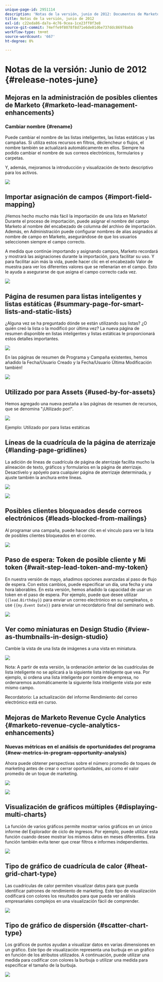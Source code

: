 ```yaml
---
unique-page-id: 2951114
description: 'Notas de la versión, junio de 2012: Documentos de Marketo: Documentación del producto'
title: Notas de la versión, junio de 2012
exl-id: c22eda86-da7a-4c76-9cea-1ce23ff0f3e8
source-git-commit: 74effe9f8078f8d71e6de01d6e737ddc86978abb
workflow-type: tm+mt
source-wordcount: '667'
ht-degree: 0%

---
```


# Notas de la versión: Junio de 2012 {#release-notes-june}

## Mejoras en la administración de posibles clientes de Marketo {#marketo-lead-management-enhancements}

### Cambiar nombre {#rename}

Puede cambiar el nombre de las listas inteligentes, las listas estáticas y las campañas. Si utiliza estos recursos en filtros, déclencheur o flujos, el nombre también se actualizará automáticamente en ellos. Siempre ha podido cambiar el nombre de sus correos electrónicos, formularios y carpetas.

Y, además, mejoramos la introducción y visualización de texto descriptivo para los activos.

![](assets/image2014-9-23-10-3a23-3a10.png)

## Importar asignación de campos {#import-field-mapping}

¡Hemos hecho mucho más fácil la importación de una lista en Marketo! Durante el proceso de importación, puede asignar el nombre del campo Marketo al nombre del encabezado de columna del archivo de importación. Además, en Administración puede configurar nombres de alias asignados al nombre de campo en Marketo, asegurándose de que los usuarios seleccionen siempre el campo correcto.

A medida que continúe importando y asignando campos, Marketo recordará y mostrará las asignaciones durante la importación, para facilitar su uso. Y para facilitar aún más la vida, puede hacer clic en el encabezado Valor de muestra para ver los diferentes valores que se rellenarían en el campo. Esto le ayuda a asegurarse de que asigna el campo correcto cada vez.

![](assets/image2014-9-23-10-3a23-3a27.png)

## Página de resumen para listas inteligentes y listas estáticas {#summary-page-for-smart-lists-and-static-lists}

¿Alguna vez se ha preguntado dónde se están utilizando sus listas? ¿O quién creó la lista o la modificó por última vez? La nueva página de resumen disponible en listas inteligentes y listas estáticas le proporcionará estos detalles importantes.

![](assets/image2014-9-23-10-3a23-3a40.png)

En las páginas de resumen de Programa y Campaña existentes, hemos añadido la Fecha/Usuario Creado y la Fecha/Usuario Última Modificación también!

![](assets/image2014-9-23-10-3a23-3a54.png)

## Utilizado por para Assets {#used-by-for-assets}

Hemos agregado una nueva pestaña a las páginas de resumen de recursos, que se denomina &quot;¡Utilizado por!&quot;.

![](assets/image2014-9-23-10-3a24-3a5.png)

Ejemplo: Utilizado por para listas estáticas

## Líneas de la cuadrícula de la página de aterrizaje {#landing-page-gridlines}

La adición de líneas de cuadrícula de página de aterrizaje facilita mucho la alineación de texto, gráficos y formularios en la página de aterrizaje. Desactívelo y apóyelo para cualquier página de aterrizaje determinada, y ajuste también la anchura entre líneas.

![](assets/image2014-9-23-10-3a24-3a19.png)

![](assets/image2014-9-23-10-3a24-3a33.png)

## Posibles clientes bloqueados desde correos electrónicos {#leads-blocked-from-mailings}

Al programar una campaña, puede hacer clic en el vínculo para ver la lista de posibles clientes bloqueados en el correo.

![](assets/image2014-9-23-10-3a24-3a51.png)

## Paso de espera: Token de posible cliente y Mi token {#wait-step-lead-token-and-my-token}

En nuestra versión de mayo, añadimos opciones avanzadas al paso de flujo de espera. Con estos cambios, puede especificar un día, una fecha y una hora laborables. En esta versión, hemos añadido la capacidad de usar un token en el paso de espera. Por ejemplo, puede que desee utilizar `{{lead.Birthday}}` para enviar un correo electrónico en su cumpleaños, o use `{{my.Event Date}}` para enviar un recordatorio final del seminario web.

![](assets/image2014-9-23-10-3a25-3a57.png)

## Ver como miniaturas en Design Studio {#view-as-thumbnails-in-design-studio}

Cambie la vista de una lista de imágenes a una vista en miniatura.

![](assets/image2014-9-23-10-3a26-3a13.png)

Nota: A partir de esta versión, la ordenación anterior de las cuadrículas de lista inteligente no se aplicará a la siguiente lista inteligente que vea. Por ejemplo, si ordena una lista inteligente por nombre de empresa, no ordenaremos automáticamente la siguiente lista inteligente vista por este mismo campo.

Recordatorio: La actualización del informe Rendimiento del correo electrónico está en curso.

## Mejoras de Marketo Revenue Cycle Analytics {#marketo-revenue-cycle-analytics-enhancements}

### Nuevas métricas en el análisis de oportunidades del programa  {#new-metrics-in-program-opportunity-analysis}

Ahora puede obtener perspectivas sobre el número promedio de toques de marketing antes de crear o cerrar oportunidades, así como el valor promedio de un toque de marketing.

![](assets/image2014-9-23-10-3a26-3a30.png)

![](assets/image2014-9-23-10-3a26-3a41.png)

## Visualización de gráficos múltiples {#displaying-multi-charts}

La función de varios gráficos permite mostrar varios gráficos en un único informe del Explorador de ciclo de ingresos. Por ejemplo, puede utilizar esta función cuando desee mostrar los mismos datos en meses diferentes. Esta función también evita tener que crear filtros e informes independientes.

![](assets/image2014-9-23-10-3a27-3a41.png)

## Tipo de gráfico de cuadrícula de calor  {#heat-grid-chart-type}

Las cuadrículas de calor permiten visualizar datos para que pueda identificar patrones de rendimiento de marketing. Este tipo de visualización codificará con colores los resultados para que pueda ver análisis empresariales complejos en una visualización fácil de comprender.

![](assets/image2014-9-23-10-3a28-3a21.png)

## Tipo de gráfico de dispersión  {#scatter-chart-type}

Los gráficos de puntos ayudan a visualizar datos en varias dimensiones en un gráfico. Este tipo de visualización representa una burbuja en un gráfico en función de los atributos utilizados. A continuación, puede utilizar una medida para codificar con colores la burbuja o utilizar una medida para especificar el tamaño de la burbuja.

![](assets/image2014-9-23-10-3a29-3a7.png)
